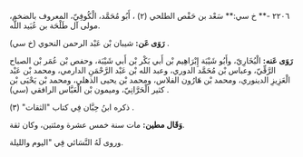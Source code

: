 ٢٢٠٦ -** خ سي:** سَعْد بن حَفْص الطلحي (٢) ، أَبُو مُحَمَّد، الْكُوفِيّ، المعروف بالضخم، مولى آل طَلْحَة بن عُبَيد اللَّه.

**رَوَى عَن:** شيبان بْن عَبْد الرحمن النحوي (خ سي) .

**رَوَى عَنه:** الْبُخَارِيّ، وأَبُو شَيْبَة إِبْرَاهِيم بْن أَبي بَكْر بْن أَبي شَيْبَة، وحفص بْن عُمَر بْن الصباح الرَّقِّيّ، وعباس بْن مُحَمَّد الدوري، وعبد الله بْن عَبْد الرَّحْمَنِ الدارمي، ومحمد بْن عَبْد الْعَزِيزِ الدينوري، ومحمد بْن هَارُون الفلاس، ومحمد بْن يحيى الذهلي، ومحمد بْن يَحْيَى بْن كثير الْحَرَّانِيّ، وميمون بْن الْعَبَّاس الرافقي (سي) .

ذكره ابنُ حِبَّان فِي كتاب "الثقات" (٣) .

**وَقَال مطين:** مات سنة خمس عشرة ومئتين، وكان ثقة.

وروى لَهُ النَّسَائي فِي "اليوم والليلة.